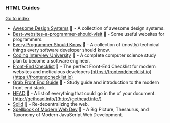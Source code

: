 ### HTML Guides
[Go to index](https://github.com/cdleon/awesome-front-end#index)
* [Awesome Design Systems](https://github.com/alexpate/awesome-design-systems) :gift_heart: - A collection of awesome design systems.
* [Best-websites-a-programmer-should-visit](https://github.com/sdmg15/Best-websites-a-programmer-should-visit) :gift_heart: - Some useful websites for programmers.
* [Every Programmer Should Know](https://github.com/mr-mig/every-programmer-should-know) :gift_heart: - A collection of (mostly) technical things every software developer should know.
* [Coding Interview University](https://github.com/jwasham/coding-interview-university) :gift_heart: - A complete computer science study plan to become a software engineer.
* [Front-End Checklist](https://github.com/thedaviddias/Front-End-Checklist) :gift_heart: - The perfect Front-End Checklist for modern websites and meticulous developers [https://frontendchecklist.io](https://frontendchecklist.io)
* [Grab Front End Guide](https://github.com/grab/front-end-guide) :gift_heart: - Study guide and introduction to the modern front end stack.
* [HEAD](https://github.com/joshbuchea/HEAD) :gift_heart: - A list of everything that could go in the <head> of your document. [http://gethead.info/](http://gethead.info/)
* [Solid](https://github.com/solid/solid) :gift_heart: - Re-decentralizing the web.
* [Spellbook of Modern Web Dev](https://github.com/dexteryy/spellbook-of-modern-webdev) :gift_heart: -  A Big Picture, Thesaurus, and Taxonomy of Modern JavaScript Web Development.
